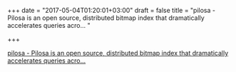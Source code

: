 +++
date = "2017-05-04T01:20:01+03:00"
draft = false
title = "pilosa - Pilosa is an open source, distributed bitmap index that dramatically accelerates queries acro... "

+++

<p><a href="https://t.co/beyyAPD4q1">pilosa - Pilosa is an open source, distributed bitmap index that dramatically accelerates queries acro... </a></p>
